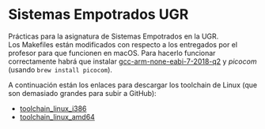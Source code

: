 # Sistemas Empotrados UGR
Prácticas para la asignatura de Sistemas Empotrados en la UGR.  
Los Makefiles están modificados con respecto a los entregados por el profesor para que funcionen en macOS. Para hacerlo funcionar correctamente habrá que instalar [gcc-arm-none-eabi-7-2018-q2](https://developer.arm.com/open-source/gnu-toolchain/gnu-rm/downloads) y _picocom_ (usando `brew install picocom`). 

A continuación están los enlaces para descargar los toolchain de Linux (que son demasiado grandes para subir a GitHub):  
* [toolchain_linux_i386](https://drive.google.com/open?id=1jfoS4LvQyYWZGOFOf1MK4JFH7a5FCayC)  
* [toolchain_linux_amd64](https://drive.google.com/open?id=1Q56w8iNrdSwc2O16MrAGfI1rtva8FQx8)
